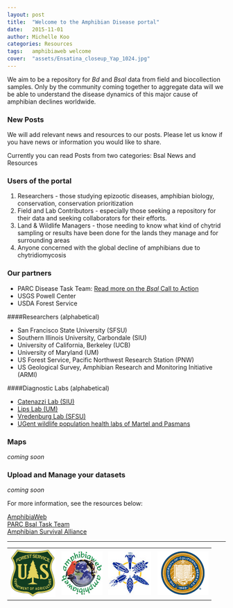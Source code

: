 ```yaml
---
layout: post
title:  "Welcome to the Amphibian Disease portal"
date:   2015-11-01
author: Michelle Koo
categories: Resources
tags:	amphibiaweb welcome 
cover:  "assets/Ensatina_closeup_Yap_1024.jpg"
---
```


We aim to be a repository for _Bd_ and _Bsal_ data from field and biocollection samples. Only by the community coming together to aggregate data will we be able to understand the disease dynamics of this major cause of amphibian declines worldwide.

### New Posts

We will add relevant news and resources to our posts. Please let us know if you have news or information you would like to share.     

Currently you can read Posts from two categories: Bsal News and Resources

### Users of the portal    

<ol>
          <li>
            Researchers - those studying epizootic diseases, amphibian
            biology, conservation, conservation prioritization
          </li>
          <li>
            Field and Lab Contributors - especially those seeking a
            repository for their data and seeking collaborators for
            their efforts.
          </li>
          <li>
            Land & Wildlife Managers - those needing to know what kind
            of chytrid sampling or results have been done for the
            lands they manage and for surrounding areas
          </li>
          <li>
            Anyone concerned with the global decline of amphibians due to chytridiomycosis
          </li>
        </ol>



### Our partners     
- PARC Disease Task Team: [Read more on the _Bsal_ Call to Action](http://www.parcplace.org/parcplace/images/stories/pdf/BsalBrief.pdf)
- USGS Powell Center
- USDA Forest Service

####Researchers (alphabetical)
- San Francisco State University (SFSU) 
- Southern Illinois University, Carbondale (SIU) 
- University of California, Berkeley (UCB)
- University of Maryland (UM)
- US Forest Service, Pacific Northwest Research Station (PNW)
- US Geological Survey, Amphibian Research and Monitoring Initiative (ARMI)
   
####Diagnostic Labs (alphabetical) 
- [Catenazzi Lab (SIU)](http://catenazzi.weebly.com/)
- [Lips Lab (UM)](http://lipslab.weebly.com/)
- [Vredenburg Lab (SFSU)](http://www.vredenburglab.com/)
- [UGent wildlife population health labs of Martel and Pasmans](http://www.ugent.be/di/di05/nl/dienstverlening/kliniek/amfibie.htm)


### Maps
_coming soon_

### Upload and Manage your datasets
_coming soon_

    
For more information, see the resources below:

[AmphibiaWeb](http://amphibiaweb.org)     
[PARC Bsal Task Team](http://parcplace.org/parcplace/resources/disease-task-team.html)      
[Amphibian Survival Alliance](http://www.amphibians.org/)

<hr>
<table style="border:0px;padding:0px;"><tr>
<td><img src="https://github.com/AmphibiaWeb/amphibian-disease-tracker/blob/gh-pages/assets/USDA_FS.jpg" style="height:110px;" alt="US Forest Service"/></td>
<td><a href="http://amphibiaweb.org"><img src="/assets/awlogomed.jpg" style="height:100px;" alt="AmphibiaWeb"/></a></td>
<td><img src="/assets/bnhm_logo_large.jpg" style="height:100px;" alt="BNHM"/></td>
<td><img src="/assets/UCBseal.gif" style="height:100px;" alt="UC Berkeley"/>
</td></tr></table>




